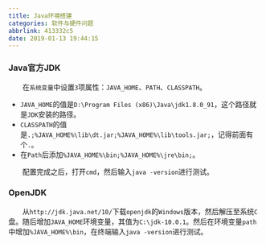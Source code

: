 ```yaml
---
title: Java环境搭建
categories: 软件与硬件问题
abbrlink: 413332c5
date: 2019-01-13 19:44:15
---
```

### Java官方JDK

&emsp;&emsp;在`系统变量`中设置`3`项属性：`JAVA_HOME`、`PATH`、`CLASSPATH`。

- `JAVA_HOME`的值是`D:\Program Files (x86)\Java\jdk1.8.0_91`，这个路径就是`JDK`安装的路径。
- `CLASSPATH`的值是`.;%JAVA_HOME%\lib\dt.jar;%JAVA_HOME%\lib\tools.jar;`，记得前面有个`.`。
- 在`Path`后添加`%JAVA_HOME%\bin;%JAVA_HOME%\jre\bin;`。

&emsp;&emsp;配置完成之后，打开`cmd`，然后输入`java -version`进行测试。

### OpenJDK

&emsp;&emsp;从`http://jdk.java.net/10/`下载`openjdk`的`Windows`版本，然后解压至系统`C`盘。随后增加`JAVA_HOME`环境变量，其值为`C:\jdk-10.0.1`。然后在环境变量`path`中增加`%JAVA_HOME%\bin`，在终端输入`java -version`进行测试。